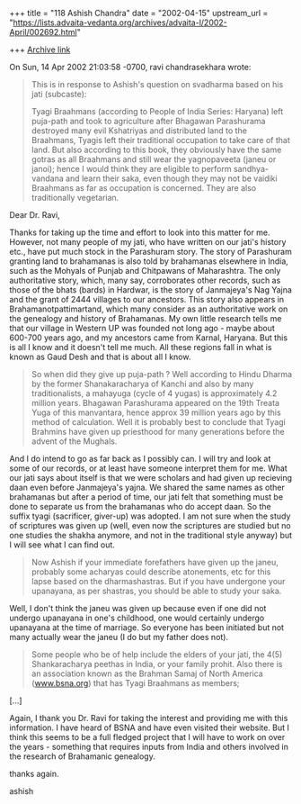 +++
title = "118 Ashish Chandra"
date = "2002-04-15"
upstream_url = "https://lists.advaita-vedanta.org/archives/advaita-l/2002-April/002692.html"

+++
[Archive link](https://lists.advaita-vedanta.org/archives/advaita-l/2002-April/002692.html)

On Sun, 14 Apr 2002 21:03:58 -0700, ravi chandrasekhara <vadhula at YAHOO.COM>
wrote:

>This is in response to Ashish's question on svadharma
>based on his jati (subcaste):
>
>Tyagi Braahmans (according to People of India Series:
>Haryana) left puja-path and took to agriculture after
>Bhagawan Parashurama destroyed many evil Kshatriyas
>and distributed land to the Braahmans, Tyagis left
>their traditional occupation to take care of that
>land.  But also according to this book, they obviously
>have the same gotras as all Braahmans and still wear
>the yagnopaveeta (janeu or janoi); hence I would think
>they are eligible to perform sandhya-vandana and learn
>their saka, even though they may not be vaidiki
>Braahmans as far as occupation is concerned.  They are
>also traditionally vegetarian.

Dear Dr. Ravi,

Thanks for taking up the time and effort to look into this matter for me.
However, not many people of my jati, who have written on our jati's history
etc., have put much stock in the Parashuram story. The story of Parashuram
granting land to brahamanas is also told by brahamanas elsewhere in India,
such as the Mohyals of Punjab and Chitpawans of Maharashtra. The only
authoritative story, which, many say, corroborates other records, such as
those of the bhats (bards) in Hardwar, is the story of Janmajeya's Nag
Yajna and the grant of 2444 villages to our ancestors. This story also
appears in Brahamanotpattimartand, which many consider as an authoritative
work on the genealogy and history of Brahamanas. My own little research
tells me that our village in Western UP was founded not long ago - maybe
about 600-700 years ago, and my ancestors came from Karnal, Haryana. But
this is all I know and it doesn't tell me much. All these regions fall in
what is known as Gaud Desh and that is about all I know.

>
>So when did they give up puja-path ?  Well according
>to Hindu Dharma by the former Shanakaracharya of
>Kanchi and also by many traditionalists, a mahayuga
>(cycle of 4 yugas) is approximately 4.2 million years.
> Bhagawan Parashurama appeared on the 19th Treata Yuga
>of this manvantara, hence approx 39 million years ago
>by this method of calculation. Well it is probably
>best to conclude that Tyagi Brahmins have given up
>priesthood for many generations before the advent of
>the Mughals.
>

And I do intend to go as far back as I possibly can. I will try and look at
some of our records, or at least have someone interpret them for me. What
our jati says about itself is that we were scholars and had given up
recieving daan even before Janmajeya's yajna. We shared the same names as
other brahamanas but after a period of time, our jati felt that something
must be done to separate us from the brahamanas who do accept daan. So the
suffix tyagi (sacrificer, giver-up) was adopted. I am not sure when the
study of scriptures was given up (well, even now the scriptures are studied
but no one studies the shakha anymore, and not in the traditional style
anyway) but I will see what I can find out.

>Now Ashish if your immediate forefathers have given up
>the janeu, probably some acharyas could describe
>atonements, etc for this lapse based on the
>dharmashastras.  But if you have undergone your
>upanayana, as per shastras, you should be able to
>study your saka.

Well, I don't think the janeu was given up because even if one did not
undergo upanayana in one's childhood, one would certainly undergo upanayana
at the time of marriage. So everyone has been initiated but not many
actually wear the janeu (I do but my father does not).

>Some people who be of help include
>the elders of your jati, the 4(5) Shankaracharya
>peethas in India, or your family prohit. Also there is
>an association known as the Brahman Samaj of North
>America (www.bsna.org) that has Tyagi Braahmans as
>members;

[...]

Again, I thank you Dr. Ravi for taking the interest and providing me with
this information. I have heard of BSNA and have even visited their website.
But I think this seems to be a full fledged project that I will have to
work on over the years - something that requires inputs from India and
others involved in the research of Brahamanic genealogy.

thanks again.

ashish


